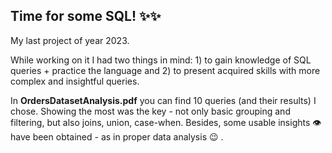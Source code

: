 ## Time for some SQL! :sparkles::sparkles:

My last project of year 2023. 

While working on it I had two things in mind: 1) to gain knowledge of SQL queries + practice the language and 2) to present acquired skills with more complex and insightful queries. 

In **OrdersDatasetAnalysis.pdf** you can find 10 queries (and their results) I chose. Showing the most was the key - not only basic grouping and filtering, but also joins, union, case-when. Besides, some usable insights :eye: have been obtained - as in proper data analysis :wink: .
